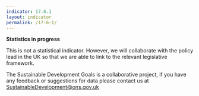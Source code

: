 ```yaml
---
indicator: 17.6.1
layout: indicator
permalink: /17-6-1/
---
```

**Statistics in progress**              

This is not a statistical indicator. However, we will collaborate with the policy lead in the UK so that we are able to link to the relevant legislative framework.

The Sustainable Development Goals is a collaborative project, if you have any feedback or suggestions for data please contact us at <SustainableDevelopment@ons.gov.uk>
